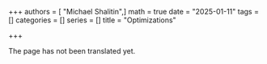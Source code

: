 +++
authors = [ "Michael Shalitin",]
math = true
date = "2025-01-11"
tags = []
categories = []
series = []
title = "Optimizations"

+++

The page has not been translated yet.